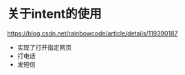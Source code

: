 # 关于intent的使用

https://blog.csdn.net/rainbowcode/article/details/119390187

* 实现了打开指定网页
* 打电话
* 发短信





